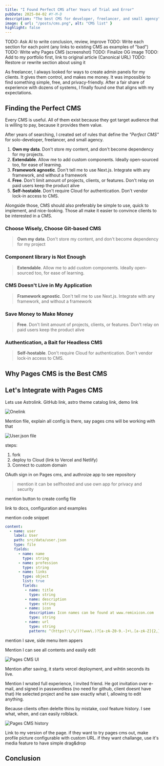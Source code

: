 ```yaml
---
title: "I Found Perfect CMS after Years of Trial and Error"
pubDate: 2025-04-02 #Y-M-D
description: "The best CMS for developer, freelancer, and small agency"
image: { url: "/posts/cms.png", alt: "CMS list" }
highlight: false
---
```


TODO: Ask AI to write conclusion, review, improve
TODO: Write each section for each point (any links to existing CMS as examples of "bad")
TODO: Write why Pages CMS (screenshot)
TODO: Finalize OG image
TODO: Add to my portfolio first, link to original article (Canonical URL)
TODO: Restore or rewrite section about using it

As freelancer, I always looked for ways to create admin panels for my clients. It gives them control, and makes me money. It was impossible to find something simple, free, and privacy-friendly. After a fair share of experience with dozens of systems, I finally found one that aligns with my expectations. 

## Finding the Perfect CMS

Every CMS is useful. All of them exist because they got target audience that is willing to pay, because it provides them value.

After years of searching, I created set of rules that define the _"Perfect CMS"_ for solo-developer, freelancer, and small agency.

1. **Own my data**. Don't store my content, and don't become dependency for my projects.
2. **Extendable**. Allow me to add custom components. Ideally open-sourced too, for ease of learning.
3. **Framework agnostic**. Don't tell me to use Next.js. Integrate with any framework, and without a framework
4. **Free**. Don't limit amount of projects, clients, or features. Don't relay on paid users keep the product alive
5. **Self-hostable**. Don't require Cloud for authentication. Don't vendor lock-in access to CMS.

Alongside those, CMS should also preferably be simple to use, quick to implement, and nice-looking. Those all make it easier to convince clients to be interested in a CMS.

### Choose Wisely, Choose Git-based CMS

> **Own my data**. Don't store my content, and don't become dependency for my project

### Component library is Not Enough

> **Extendable**. Allow me to add custom components. Ideally open-sourced too, for ease of learning.

### CMS Doesn't Live in My Application

> **Framework agnostic**. Don't tell me to use Next.js. Integrate with any framework, and without a framework

### Save Money to Make Money

> **Free**. Don't limit amount of projects, clients, or features. Don't relay on paid users keep the product alive

### Authentication, a Bait for Headless CMS

> **Self-hostable**. Don't require Cloud for authentication. Don't vendor lock-in access to CMS.

## Why Pages CMS is the Best CMS

## Let's Integrate with Pages CMS

Lets use Astrolink. GitHub link, astro theme catalog link, demo link

![Onelink](https://dev-to-uploads.s3.amazonaws.com/uploads/articles/jf0chuh7ud2bl9hat3t2.png)

Mention file, explain all config is there, say pages cms will be working with that

![User.json file](https://dev-to-uploads.s3.amazonaws.com/uploads/articles/gl526m25zw06djw8k340.png)

steps:
1. fork
2. deploy to Cloud (link to Vercel and Netlify)
3. Connect to custom domain

OAuth sign in on Pages cms, and authroize app to see repository

> mention it can be selfhosted and use own app for privacy and security

mention button to create config file

link to docs, configuration and examples

mention code snippet

```yaml
content:
  - name: user
    label: User
    path: src/data/user.json
    type: file
    fields:
      - name: name
        type: string
      - name: profession
        type: string
      - name: links
        type: object
        list: true
        fields:
         - name: title
           type: string
         - name: description
           type: string
         - name: icon
           description: Icon names can be found at www.remixicon.com
           type: string
         - name: url
           type: string
           pattern: ^(https?:\/\/)?(www\.)?[a-zA-Z0-9.-]+\.[a-zA-Z]{2,}(\/[^\s]*)?$
```

mention I save, side menu item appers

Mention I can see all contents and easily edit

![Pages CMS UI](https://dev-to-uploads.s3.amazonaws.com/uploads/articles/qq2si0n95cxwveiznj3z.png)

Mention after saving, it starts vercel deployment, and wihtin seconds its live.

Mention I wnated full experience, I invited friend.
He got invitation over e-mail, and signed in passwordless (no need for github, client doesnt have that)
He selected project and he saw exactly what I, allowing to edit anything.

Because clients often delelte thins by mistake, cool feature history. I see what, when, and can easily rolblack.

![Pages CMS history](https://dev-to-uploads.s3.amazonaws.com/uploads/articles/m15umo1vfmre6wi5ebbz.png)

Link to my version of the page. if they want to try pages cms out, make profile picture configurable with custom URL. if they want challange, use it's media feature to have simple drag&drop

## Conclusion
